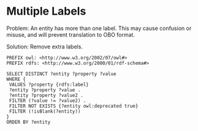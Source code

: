 # Multiple Labels

Problem: An entity has more than one label. This may cause confusion or misuse, and will prevent translation to OBO format.

Solution: Remove extra labels.

```sparql
PREFIX owl: <http://www.w3.org/2002/07/owl#>
PREFIX rdfs: <http://www.w3.org/2000/01/rdf-schema#>

SELECT DISTINCT ?entity ?property ?value
WHERE {
 VALUES ?property {rdfs:label}
 ?entity ?property ?value .
 ?entity ?property ?value2 .
 FILTER (?value != ?value2) .
 FILTER NOT EXISTS {?entity owl:deprecated true}
 FILTER (!isBlank(?entity))
}
ORDER BY ?entity
```
